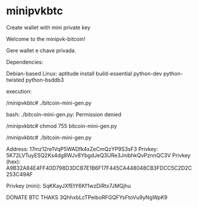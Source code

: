 # minipvkbtc
Create wallet with mini private key

Welcome to the minipvk-bitcoin!

Gere wallet e chave privada.

Dependencies:

Debian-based Linux: aptitude install build-essential python-dev python-twisted python-bsddb3


execution:

/minipvkbtc# ./bitcoin-mini-gen.py

bash: ./bitcoin-mini-gen.py: Permission denied

/minipvkbtc# chmod 755 bitcoin-mini-gen.py

/minipvkbtc# ./bitcoin-mini-gen.py

Address:        17mz12re1VqP5WADfk4xZeCmQzYP9S3sF3
Privkey:        5K72LVTuyESQ2Ks4dg8WJv8YbgdJeQ3URe3JnibhkQvPznnQC3V
Privkey (hex):  A9B32A84E4FF40D798D3DCB7E1B6F17F445CA448048CB3FDCC5C2D2C253C49AF

Privkey (mini): SqKKayJXfEtY6Kf1wzDiRtx7JMQjhu

DONATE BTC THAKS 3QhhxbLcTPeiboRFGQFYsFtoVu9yNgWpK9
